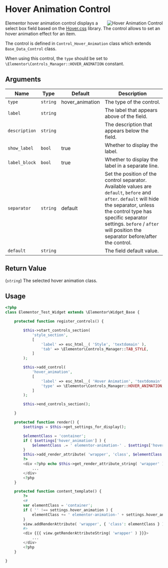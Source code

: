 # Hover Animation Control

<Badge type="tip" vertical="top" text="Elementor Core" /> <Badge type="warning" vertical="top" text="Basic" />

<img :src="$withBase('/assets/img/controls/control-hover-animation.png')" alt="Hover Animation Control" style="float: right;">

Elementor hover animation control displays a select box field based on the [Hover.css](https://ianlunn.github.io/Hover/) library. The control allows to set an hover animation effect for an item.

The control is defined in `Control_Hover_Animation` class which extends `Base_Data_Control` class.

When using this control, the `type` should be set to `\Elementor\Controls_Manager::HOVER_ANIMATION` constant.

## Arguments

<table>
	<thead>
		<tr>
			<th>Name</th>
			<th>Type</th>
			<th>Default</th>
			<th>Description</th>
		</tr>
	</thead>
	<tbody>
		<tr>
			<td><code>type</code></td>
			<td><code>string</code></td>
			<td>hover_animation</td>
			<td>The type of the control.</td>
		</tr>
		<tr>
			<td><code>label</code></td>
			<td><code>string</code></td>
			<td></td>
			<td>The label that appears above of the field.</td>
		</tr>
		<tr>
			<td><code>description</code></td>
			<td><code>string</code></td>
			<td></td>
			<td>The description that appears below the field.</td>
		</tr>
		<tr>
			<td><code>show_label</code></td>
			<td><code>bool</code></td>
			<td>true</td>
			<td>Whether to display the label.</td>
		</tr>
		<tr>
			<td><code>label_block</code></td>
			<td><code>bool</code></td>
			<td>true</td>
			<td>Whether to display the label in a separate line.</td>
		</tr>
		<tr>
			<td><code>separator</code></td>
			<td><code>string</code></td>
			<td>default</td>
			<td>Set the position of the control separator. Available values are <code>default</code>, <code>before</code> and <code>after</code>. <code>default</code> will hide the separator, unless the control type has specific separator settings. <code>before</code> / <code>after</code> will position the separator before/after the control.</td>
		</tr>
		<tr>
			<td><code>default</code></td>
			<td><code>string</code></td>
			<td></td>
			<td>The field default value.</td>
		</tr>
	</tbody>
</table>

## Return Value

(_`string`_) The selected hover animation class.

## Usage

```php {14-20,29-33,35-37,43-52}
<?php
class Elementor_Test_Widget extends \Elementor\Widget_Base {

	protected function register_controls() {

		$this->start_controls_section(
			'style_section',
			[
				'label' => esc_html__( 'Style', 'textdomain' ),
				'tab' => \Elementor\Controls_Manager::TAB_STYLE,
			]
		);

		$this->add_control(
			'hover_animation',
			[
				'label' => esc_html__( 'Hover Animation', 'textdomain' ),
				'type' => \Elementor\Controls_Manager::HOVER_ANIMATION,
			]
		);

		$this->end_controls_section();

	}

	protected function render() {
		$settings = $this->get_settings_for_display();

		$elementClass = 'container';
		if ( $settings['hover_animation'] ) {
			$elementClass .= ' elementor-animation-' . $settings['hover_animation'];
		}
		$this->add_render_attribute( 'wrapper', 'class', $elementClass );
		?>
		<div <?php echo $this->get_render_attribute_string( 'wrapper' ); ?>>
			...
		</div>
		<?php
	}

	protected function content_template() {
		?>
		<#
		var elementClass = 'container';
		if ( '' !== settings.hover_animation ) {
			elementClass += ' elementor-animation-' + settings.hover_animation;
		}
		view.addRenderAttribute( 'wrapper', { 'class': elementClass } );
		#>
		<div {{{ view.getRenderAttributeString( 'wrapper' ) }}}>
			...
		</div>
		<?php
	}

}
```
